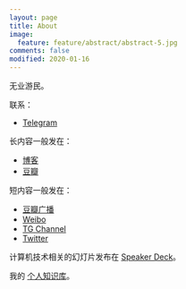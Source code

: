 ```yaml
---
layout: page
title: About
image:
  feature: feature/abstract/abstract-5.jpg
comments: false
modified: 2020-01-16
---
```


无业游民。

联系：

- [Telegram](https://t.me/onlyice)

长内容一般发在：

- [博客](https://blog.zhiheng.io/)
- [豆瓣](https://www.douban.com/people/onlyice/notes)

短内容一般发在：

- [豆瓣广播](https://www.douban.com/people/onlyice/statuses)
- [Weibo](https://weibo.com/u/1777320873)
- [TG Channel](https://t.me/s/DetailsMatter)
- [Twitter](https://twitter.com/onlyice0328)

计算机技术相关的幻灯片发布在 [Speaker Deck](https://speakerdeck.com/onlyice)。

我的 [个人知识库](https://wiki.zhiheng.io/)。

